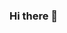 ### Hi there 👋

<!--
**Shakilgaming/Shakilgaming** is a ✨ _special_ ✨ repository because its `README.md`gearena.new.update..or.free..daimond..clim..redem code
(
-->
